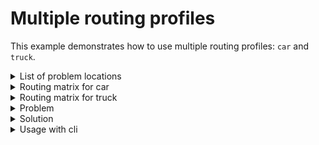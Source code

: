 # Multiple routing profiles

This example demonstrates how to use multiple routing profiles: `car` and `truck`.


<details>
    <summary>List of problem locations</summary><p>

```json
{{#include ../../../../../examples/json-pragmatic/data/basics/profiles.basic.locations.json}}
```

</p></details>

<details>
    <summary>Routing matrix for car</summary><p>

```json
{{#include ../../../../../examples/json-pragmatic/data/basics/profiles.basic.matrix.car.json}}
```

</p></details>

<details>
    <summary>Routing matrix for truck</summary><p>

```json
{{#include ../../../../../examples/json-pragmatic/data/basics/profiles.basic.matrix.truck.json}}
```

</p></details>


<details>
    <summary>Problem</summary><p>

```json
{{#include ../../../../../examples/json-pragmatic/data/basics/profiles.basic.problem.json}}
```

</p></details>

<details>
    <summary>Solution</summary><p>

```json
{{#include ../../../../../examples/json-pragmatic/data/basics/profiles.basic.solution.json}}
```

</p></details>

<details>
    <summary>Usage with cli</summary><p>

```
vrp-cli solve pragmatic profiles.basic.problem.json -m profiles.basic.matrix.car.json -m profiles.basic.matrix.truck -o profiles.basic.solution.json
```

</p></details>
